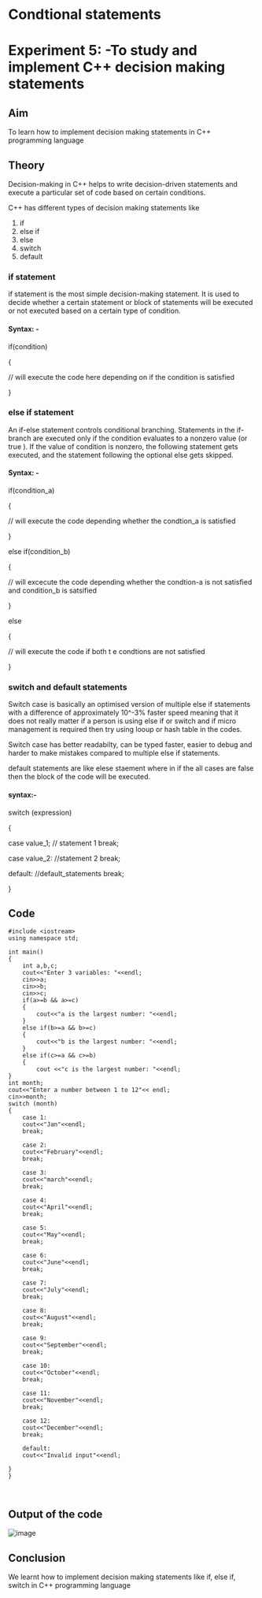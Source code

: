 # Condtional statements 
# Experiment 5: -To study and implement C++ decision making statements

## Aim
To learn how to implement decision making statements in C++ programming language

## Theory 
Decision-making in C++ helps to write decision-driven statements and execute a particular set of code based on certain conditions.

C++ has different types of decision making statements like
1. if
2. else if
3. else
4. switch
5. default

### if statement

if statement is the most simple decision-making statement.
It is used to decide whether a certain statement or block of statements will be executed or not executed based on a certain type of condition.

#### Syntax: -
if(condition)

{

   // will execute the code here depending on if the condition is satisfied 
   
}

### else if statement

An if-else statement controls conditional branching. Statements in the if-branch are executed only if the condition evaluates to a nonzero value (or true ). 
If the value of condition is nonzero, the following statement gets executed, and the statement following the optional else gets skipped.

#### Syntax: - 

if(condition_a)

{

  // will execute the code depending whether the condtion_a is satisfied 
  
}

else if(condition_b)

{

   // will excecute the code depending whether the condtion-a is not satisfied and condition_b is satsified
  
}

else

{

  // will execute the code if both t e condtions are not satisfied 
  
}

### switch and default statements 

Switch case is basically an optimised version of multiple else if statements with a difference of approximately 10^-3% faster speed meaning that it does not really matter if a person is using else if or switch and if micro management is required then try using looup or hash table in the codes.

Switch case has better readabilty, can be typed faster, easier to debug and harder to make mistakes compared to multiple else if statements.

default statements are like elese staement where in if the all cases are false then the block of the code will be executed. 

#### syntax:- 

switch (expression)

{

  case value_1;
  // statement 1 
  break;

  case value_2:
  //statement 2
  break;

  default:
  //default_statements
  break;
  
}


## Code 
~~~
#include <iostream>
using namespace std;

int main()
{
    int a,b,c;
    cout<<"Enter 3 variables: "<<endl;
    cin>>a;
    cin>>b;
    cin>>c;
    if(a>=b && a>=c)
    {
        cout<<"a is the largest number: "<<endl;
    }
    else if(b>=a && b>=c)
    {
        cout<<"b is the largest number: "<<endl;
    }
    else if(c>=a && c>=b)
    {
        cout <<"c is the largest number: "<<endl;
}
int month;
cout<<"Enter a number between 1 to 12"<< endl;
cin>>month;
switch (month)
{
    case 1:
    cout<<"Jan"<<endl;
    break;

    case 2:
    cout<<"February"<<endl;
    break;

    case 3:
    cout<<"march"<<endl;
    break;
    
    case 4:
    cout<<"April"<<endl;
    break;
    
    case 5:
    cout<<"May"<<endl;
    break;

    case 6:
    cout<<"June"<<endl;
    break;

    case 7:
    cout<<"July"<<endl;
    break;

    case 8:
    cout<<"August"<<endl;
    break;
    
    case 9:
    cout<<"September"<<endl;
    break;

    case 10:
    cout<<"October"<<endl;
    break;

    case 11:
    cout<<"November"<<endl;
    break;

    case 12:
    cout<<"December"<<endl;
    break;

    default:
    cout<<"Invalid input"<<endl;

}
}

    
~~~
## Output of the code
![image](https://github.com/user-attachments/assets/d2de0257-136b-4353-a598-5d31db9aec97)


## Conclusion
We learnt how to implement decision making statements like if, else if, switch in C++ programming language 
